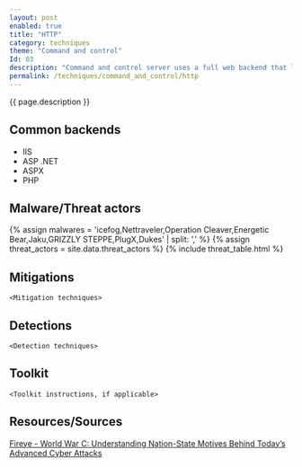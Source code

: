 ```yaml
---
layout: post
enabled: true
title: "HTTP"
category: techniques
theme: "Command and control"
Id: 03
description: "Command and control server uses a full web backend that lets the attacker directly control the victims via a web browser. These HTTP channels may be plain-text or encrypted with SSL."
permalink: /techniques/command_and_control/http
---
```

{{ page.description }}


## Common backends

* IIS
* ASP .NET
* ASPX
* PHP

## Malware/Threat actors

{% assign malwares = 'icefog,Nettraveler,Operation Cleaver,Energetic Bear,Jaku,GRIZZLY STEPPE,PlugX,Dukes' | split: ',' %}
{% assign threat_actors = site.data.threat_actors %}
{% include threat_table.html %}

## Mitigations

`<Mitigation techniques>`

## Detections

`<Detection techniques>`

## Toolkit

`<Toolkit instructions, if applicable>`

## Resources/Sources

[Fireye - World War C: Understanding Nation-State Motives Behind Today’s Advanced Cyber Attacks](https://github.com/CyberMonitor/APT_CyberCriminal_Campagin_Collections/blob/master/2013/fireeye-wwc-report.pdf)